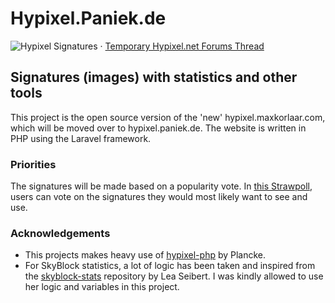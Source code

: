 # Hypixel.Paniek.de
![Hypixel Signatures](https://github.com/MaxKorlaar/hypixel-signatures/workflows/Hypixel%20Signatures/badge.svg)
&centerdot; [Temporary Hypixel.net Forums Thread](https://hypixel.net/threads/signatures-hypixel-dynamic-signatures-v2-i-need-your-input.2880476/)

## Signatures (images) with statistics and other tools

This project is the open source version of the 'new' hypixel.maxkorlaar.com, which will be moved over to hypixel.paniek.de.
The website is written in PHP using the Laravel framework.


### Priorities
The signatures will be made based on a popularity vote. In [this Strawpoll](https://www.strawpoll.me/20018435), users can vote on the signatures they would most likely want to see and use.

### Acknowledgements
* This projects makes heavy use of [hypixel-php](https://github.com/Plancke/hypixel-php) by Plancke.
* For SkyBlock statistics, a lot of logic has been taken and inspired from the [skyblock-stats](https://github.com/LeaPhant/skyblock-stats) repository by Lea Seibert. I was kindly allowed to use her logic and variables in this project.
